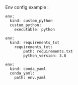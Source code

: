 
Env config example :

```
env:
  kind: custom_python
  custom_python:
    executable: python
```


```
env:
  kind: requirements_txt
    requirements_txt:
        path: requirements.txt
        python_version: 3.8
```


```
env:
  kind: conda_yaml
  conda_yaml:
    path: env.yaml
```
